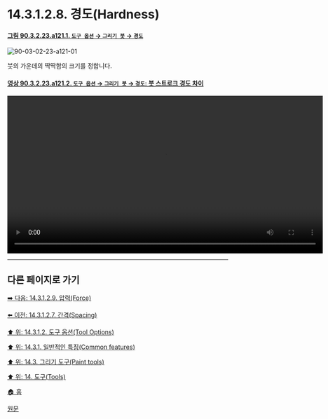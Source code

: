 # 14.3.1.2.8. 경도(Hardness)

<a id="90-03-02-23-a121-01"></a>

#### [그림 90.3.2.23.a121.1. `도구 옵션` → `그리기 붓` → `경도`](./90-03-02-23-paintbrush.md#90-03-02-23-a121-01)
![90-03-02-23-a121-01](https://github.com/wonder13662/gimp/assets/15767104/37edc123-8ee4-4c17-baf7-76a7e298f519)

붓의 가운데의 딱딱함의 크기를 정합니다.

<a id="90-03-02-23-a121-02"></a>

#### [영상 90.3.2.23.a121.2. `도구 옵션` → `그리기 붓` → `경도`: 붓 스트로크 경도 차이](./90-03-02-23-paintbrush.md#90-03-02-23-a121-02)
<video controls="controls" width="720" src="https://github.com/wonder13662/gimp/assets/15767104/231bb205-0ca1-426f-8b09-b2cbe221d743"></video>

***

## 다른 페이지로 가기

[➡️ 다음: 14.3.1.2.9. 압력(Force)](./14-03-01-02-09-force.md)

[⬅️ 이전: 14.3.1.2.7. 간격(Spacing)](./14-03-01-02-07-spacing.md)

[⬆️ 위: 14.3.1.2. 도구 옵션(Tool Options)](./14-03-01-02-00-tool_options.md)

[⬆️ 위: 14.3.1. 일반적인 특징(Common features)](./14-03-01-00-common-features.md)

[⬆️ 위: 14.3. 그리기 도구(Paint tools)](./14-03-00-paint-tools.md)

[⬆️ 위: 14. 도구(Tools)](./14-00-tools.md)

[🏠 홈](./00-home.md)

[원문](https://docs.gimp.org/2.10/ko/gimp-tools-paint.html#)
